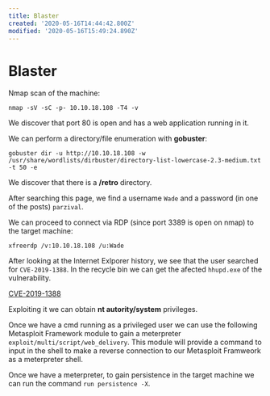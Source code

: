 ```yaml
---
title: Blaster
created: '2020-05-16T14:44:42.800Z'
modified: '2020-05-16T15:49:24.890Z'
---
```


# Blaster

Nmap scan of the machine:

```
nmap -sV -sC -p- 10.10.18.108 -T4 -v
```

We discover that port 80 is open and has a web application running in it.

We can perform a directory/file enumeration with **gobuster**:

```
gobuster dir -u http://10.10.18.108 -w /usr/share/wordlists/dirbuster/directory-list-lowercase-2.3-medium.txt -t 50 -e
```

We discover that there is a **/retro** directory.

After searching this page, we find a username `Wade` and a password (in one of the posts) `parzival`.

We can proceed to connect via RDP (since port 3389 is open on nmap) to the target machine:

```
xfreerdp /v:10.10.18.108 /u:Wade
```

After looking at the Internet Exlporer history, we see that the user searched for `CVE-2019-1388`. In the recycle bin we can get the afected `hhupd.exe` of the vulnerability.

[CVE-2019-1388](https://github.com/jas502n/CVE-2019-1388)

Exploiting it we can obtain **nt autority/system** privileges.

Once we have a cmd running as a privileged user we can use the following Metasploit Framework module to gain a meterpreter `exploit/multi/script/web_delivery`. This module will provide a command to input in the shell to make a reverse connection to our Metasploit Framweork as a meterpreter shell.

Once we have a meterpreter, to gain persistence in the target machine we can run the command `run persistence -X`.
